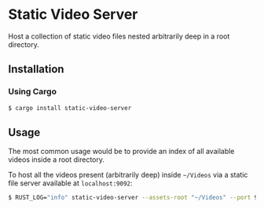 # Static Video Server

Host a collection of static video files nested arbitrarily deep in a root directory.

## Installation

### Using Cargo
```sh
$ cargo install static-video-server
```

## Usage

The most common usage would be to provide an index of all available videos inside a root directory.

To host all the videos present (arbitrarily deep) inside `~/Videos` via a static file server
available at `localhost:9092`:

```sh
$ RUST_LOG="info" static-video-server --assets-root "~/Videos" --port 9092 --host "0.0.0.0"
```
